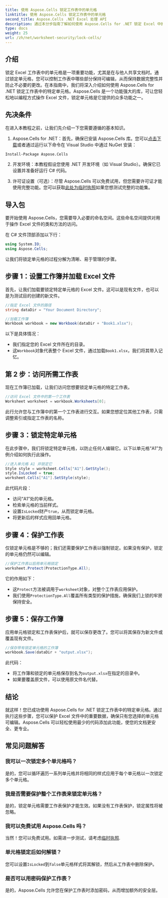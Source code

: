 ```yaml
---
title: 使用 Aspose.Cells 锁定工作表中的单元格
linktitle: 使用 Aspose.Cells 锁定工作表中的单元格
second_title: Aspose.Cells .NET Excel 处理 API
description: 通过本分步指南了解如何使用 Aspose.Cells for .NET 锁定 Excel 中的单元格。使用详细的代码示例和简单的说明保护您的数据。
type: docs
weight: 25
url: /zh/net/worksheet-security/lock-cells/
---
```

## 介绍
锁定 Excel 工作表中的单元格是一项重要功能，尤其是在与他人共享文档时。通过锁定单元格，您可以控制工作表中哪些部分保持可编辑，从而保持数据完整性并防止不必要的更改。在本指南中，我们将深入介绍如何使用 Aspose.Cells for .NET 锁定工作表中的特定单元格。Aspose.Cells 是一个功能强大的库，可让您轻松地以编程方式操作 Excel 文件，锁定单元格是它提供的众多功能之一。

## 先决条件

在进入本教程之前，让我们先介绍一下您需要遵循的基本知识。

1.  Aspose.Cells for .NET：首先，确保已安装 Aspose.Cells 库。您可以[点击下载](https://releases.aspose.com/cells/net/)或者通过运行以下命令在 Visual Studio 中通过 NuGet 安装：

```bash
Install-Package Aspose.Cells
```

2. 开发环境：本教程假设您使用 .NET 开发环境（如 Visual Studio）。确保它已设置并准备好运行 C# 代码。

3. 许可证设置（可选）：尽管 Aspose.Cells 可以免费试用，但您需要许可证才能使用完整功能。您可以获取[此处为临时执照](https://purchase.aspose.com/temporary-license/)如果您想测试完整的功能集。


## 导入包

要开始使用 Aspose.Cells，您需要导入必要的命名空间。这些命名空间提供对用于操作 Excel 文件的类和方法的访问。

在 C# 文件顶部添加以下行：

```csharp
using System.IO;
using Aspose.Cells;
```

让我们将锁定单元格的过程分解为清晰、易于管理的步骤。

## 步骤 1：设置工作簿并加载 Excel 文件

首先，让我们加载要锁定特定单元格的 Excel 文件。这可以是现有文件，也可以是为测试目的创建的新文件。

```csharp
//指定 Excel 文件的路径
string dataDir = "Your Document Directory";

//加载工作簿
Workbook workbook = new Workbook(dataDir + "Book1.xlsx");
```

以下是具体情况：
- 我们指定您的 Excel 文件所在的目录。
- 这`Workbook`对象代表整个 Excel 文件，通过加载`Book1.xlsx`，我们将其带入记忆。

## 第 2 步：访问所需工作表

现在工作簿已加载，让我们访问您想要锁定单元格的特定工作表。

```csharp
//访问 Excel 文件中的第一个工作表
Worksheet worksheet = workbook.Worksheets[0];
```

此行允许您与工作簿中的第一个工作表进行交互。如果您想定位其他工作表，只需调整索引或指定工作表的名称。

## 步骤 3：锁定特定单元格

在此步骤中，我们将锁定特定单元格，以防止任何人编辑它。以下以单元格“A1”为例介绍如何执行此操作。

```csharp
//进入单元格 A1 并锁定它
Style style = worksheet.Cells["A1"].GetStyle();
style.IsLocked = true;
worksheet.Cells["A1"].SetStyle(style);
```

此代码片段：
- 访问“A1”处的单元格。
- 检索单元格的当前样式。
- 设置`IsLocked`财产`true`，从而锁定单元格。
- 将更新后的样式应用回单元格。

## 步骤 4：保护工作表

仅锁定单元格是不够的；我们还需要保护工作表以强制锁定。如果没有保护，锁定的单元格仍然可以编辑。

```csharp
//保护工作表以启用单元格锁定
worksheet.Protect(ProtectionType.All);
```

它的作用如下：
- 这`Protect`方法被调用于`worksheet`对象，对整个工作表应用保护。
- 我们使用`ProtectionType.All`覆盖所有类型的保护措施，确保我们上锁的牢房保持安全。

## 步骤 5：保存工作簿

应用单元格锁定和工作表保护后，就可以保存更改了。您可以将其保存为新文件或覆盖现有文件。

```csharp
//保存带有锁定单元格的工作簿
workbook.Save(dataDir + "output.xlsx");
```

此代码：
- 将工作簿和锁定的单元格保存到名为`output.xlsx`在指定的目录中。
- 如果要覆盖原文件，可以使用原文件名代替。


## 结论

就这样！您已成功使用 Aspose.Cells for .NET 锁定工作表中的特定单元格。通过执行这些步骤，您可以保护 Excel 文件中的重要数据，确保只有您选择的单元格可编辑。Aspose.Cells 可以轻松使用最少的代码添加此功能，使您的文档更安全、更专业。


## 常见问题解答

### 我可以一次锁定多个单元格吗？
是的，您可以循环遍历一系列单元格并将相同的样式应用于每个单元格以一次锁定多个单元格。

### 我是否需要保护整个工作表来锁定单元格？
是的，锁定单元格需要工作表保护才能生效。如果没有工作表保护，锁定属性将被忽略。

### 我可以免费试用 Aspose.Cells 吗？
当然！您可以免费试用。如需进一步测试，请考虑[临时执照](https://purchase.aspose.com/temporary-license/).

### 单元格锁定后如何解锁？
您可以设置`IsLocked`到`false`单元格样式将其解锁，然后从工作表中删除保护。

### 是否可以用密码保护工作表？
是的，Aspose.Cells 允许您在保护工作表时添加密码，从而增加额外的安全层。
